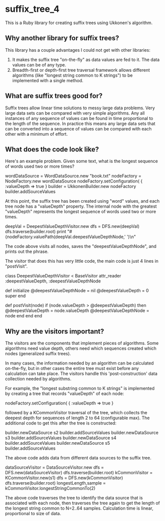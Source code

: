 # suffix_tree_4

This is a Ruby library for creating suffix trees using Ukkonen's algorithm.

## Why another library for suffix trees?

This library has a couple advantages I could not get with other libraries:

1. It makes the suffix tree "on-the-fly" as data values are fed to it.  The data values can be of any type.
2. Breadth-first or depth-first tree traversal framework allows different algorithms (like "longest string common to K strings") to be implemented with a single method.

## What are suffix trees good for?

Suffix trees allow linear time solutions to messy large data problems.  Very large data sets can be compared with very simple algorithms.  Any all instances of any sequence of values can be found in time proportional to the length of the sequence.  In practice this means any large data sets that can be converted into a sequence of values can be compared with each other with a minimum of effort.

## What does the code look like?

Here's an example problem.  Given some text, what is the longest sequence of words used two or more times?

wordDataSource = WordDataSource.new "book.txt"
nodeFactory = NodeFactory.new wordDataSource
nodeFactory.setConfiguration( { :valueDepth => true }
builder = UkkonenBuilder.new nodeFactory
builder.addSourceValues

At this point, the suffix tree has been created using "word" values, and each tree node has a "valueDepth" property.  The internal node with the greatest "valueDepth" represents the longest sequence of words used two or more times.

deepVal = DeepestValueDepthVisitor.new
dfs = DFS.new(deepVal)
dfs.traverse(builder.root)
print "#{nodeFactory.valuePath(deepVal.deepestValueDepthNode,' ')\n"

The code above visits all nodes, saves the "deepestValueDepthNode", and prints out the phrase.

The visitor that does this has very little code, the main code is just 4 lines in "postVisit".

class DeepestValueDepthVisitor < BaseVisitor
  attr_reader :deepestValueDepth, :deepestValueDepthNode

  def initialize
    @deepestValueDepthNode = nil
    @deepestValueDepth = 0
    super
  end

  def postVisit(node)
    if (node.valueDepth > @deepestValueDepth) then
      @deepestValueDepth = node.valueDepth
      @deepestValueDepthNode = node
    end
  end
end

## Why are the visitors important?

The visitors are the components that implement pieces of algorithms.  Some algorithms need value depth, others need which sequences created which nodes (generalized suffix trees).  

In many cases, the information needed by an algorithm can be calculated on-the-fly, but in other cases the entire tree must exist before any calculation can take place.  The visitors handle this 'post-construction' data collection needed by algorithms.

For example, the "longest substring common to K strings" is implemented by creating a tree that records "valueDepth" of each node:

nodeFactory.setConfiguration( { :valueDepth => true }

followed by a KCommonVisitor traversal of the tree, which collects the deepest depth for sequences of length 2 to 64 (configurable max).  The additional code to get this after the tree is constructed:

builder.newDataSource s2
builder.addSourceValues
builder.newDataSource s3
builder.addSourceValues
builder.newDataSource s4
builder.addSourceValues
builder.newDataSource s5
builder.addSourceValues

The above code adds data from different data sources to the suffix tree.

dataSourceVisitor = DataSourceVisitor.new
dfs = DFS.new(dataSourceVisitor)
dfs.traverse(builder.root)
kCommonVisitor = KCommonVisitor.new(s1)
dfs = DFS.new(kCommonVisitor)
dfs.traverse(builder.root)
longestLength,sample = kCommonVisitor.longestStringCommonTo(2)

The above code traverses the tree to identify the data source that is associated with each node, then traverses the tree again to get the length of the longest string common to N=2..64 samples.  Calculation time is linear, proportional to size of data.
